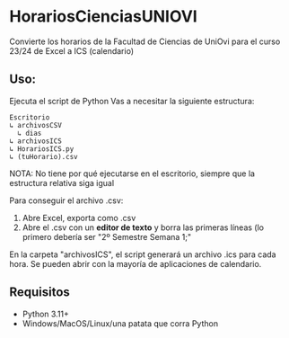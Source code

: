 # HorariosCienciasUNIOVI
Convierte los horarios de la Facultad de Ciencias de UniOvi para el curso 23/24 de Excel a ICS (calendario)

## Uso:
Ejecuta el script de Python
Vas a necesitar la siguiente estructura:

    Escritorio
    ↳ archivosCSV
      ↳ dias
    ↳ archivosICS
    ↳ HorariosICS.py
    ↳ (tuHorario).csv

NOTA: No tiene por qué ejecutarse en el escritorio, siempre que la estructura relativa siga igual

Para conseguir el archivo .csv:

1. Abre Excel, exporta como .csv
2. Abre el .csv con un **editor de texto** y borra las primeras líneas (lo primero debería ser "2º Semestre Semana 1;"

En la carpeta "archivosICS", el script generará un archivo .ics para cada hora. Se pueden abrir con la mayoría de aplicaciones de calendario.


## Requisitos
- Python 3.11+
- Windows/MacOS/Linux/una patata que corra Python
